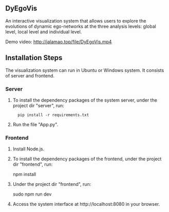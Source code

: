 ## DyEgoVis
An interactive visualization system that allows users to explore the evolutions of dynamic ego-networks at the three analysis levels: global level, local level and individual level. 

Demo video: http://jalamao.top/file/DyEgoVis.mp4

## Installation Steps
The visualization system can run in Ubuntu or Windows system. It consists of server and frontend.

### Server
1. To install the dependency packages of the system server, under the project dir "server", run:
    ```
      pip install -r requirements.txt
    ```
2. Run the file "App.py".

### Frontend
1. Install Node.js.

2. To install the dependency packages of the frontend, under the project dir "frontend", run:

    npm install

3. Under the project dir "frontend", run:

    sudo npm run dev

4. Access the system interface at http://localhost:8080 in your browser.

